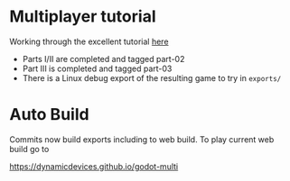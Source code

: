 
# Multiplayer tutorial

Working through the excellent tutorial [here](http://kehomsforge.com/tutorials/multi/gdMultiplayerSetup)

- Parts I/II are completed and tagged part-02
- Part III is completed and tagged part-03
- There is a Linux debug export of the resulting game to try in `exports/`

# Auto Build

Commits now build exports including to web build. To play current web build go to

https://dynamicdevices.github.io/godot-multi
